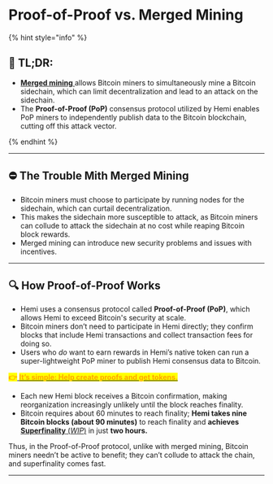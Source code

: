 # Proof-of-Proof vs. Merged Mining

{% hint style="info" %}
## 📜 **TL;DR:**

* [**Merged mining** ](https://www.techopedia.com/definition/merged-mining)allows Bitcoin miners to simultaneously mine a Bitcoin sidechain, which can limit decentralization and lead to an attack on the sidechain.
* The **Proof-of-Proof (PoP)** consensus protocol utilized by Hemi enables PoP miners to independently publish data to the Bitcoin blockchain, cutting off this attack vector.


{% endhint %}

***

## ⛔️ The Trouble Mith Merged Mining

* Bitcoin miners must choose to participate by running nodes for the sidechain, which can curtail decentralization.
* This makes the sidechain more susceptible to attack, as Bitcoin miners can collude to attack the sidechain at no cost while reaping Bitcoin block rewards.
* Merged mining can introduce new security problems and issues with incentives.

***

## 🔍 **How Proof-of-Proof Works**

* Hemi uses a consensus protocol called **Proof-of-Proof (PoP)**, which allows Hemi to exceed Bitcoin's security at scale.
* Bitcoin miners don’t need to participate in Hemi directly; they confirm blocks that include Hemi transactions and collect transaction fees for doing so.
* Users who _do_ want to earn rewards in Hemi’s native token can run a super-lightweight PoP miner to publish Hemi consensus data to Bitcoin.

<mark style="color:orange;">**👉**</mark>[ <mark style="color:orange;">**It’s simple: Help create proofs and get tokens.**</mark>](pop-mining.md#run-a-pop-miner)&#x20;

* Each new Hemi block receives a Bitcoin confirmation, making reorganization increasingly unlikely until the block reaches finality.
* Bitcoin requires about 60 minutes to reach finality; **Hemi takes nine Bitcoin blocks (about 90 minutes)** to reach finality and **achieves** [**Superfinality** (_WIP_)](broken-reference) in just **two hours.**

Thus, in the Proof-of-Proof protocol, unlike with merged mining, Bitcoin miners needn’t be active to benefit; they can’t collude to attack the chain, and superfinality comes fast.

***

